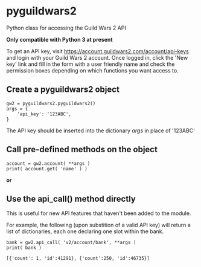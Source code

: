 # pyguildwars2

Python class for accessing the Guild Wars 2 API

**Only compatible with Python 3 at present**

To get an API key, visit https://account.guildwars2.com/account/api-keys
and login with your Guild Wars 2 account. Once logged in, click the
'New key' link and fill in the form with a user friendly name and check
the permission boxes depending on which functions you want access to.

Create a pyguildwars2 object
----------------------------

    gw2 = pyguildwars2.pyguildwars2()
    args = {
        'api_key': '123ABC',
    }

The API key should be inserted into the dictionary _args_ in place
of '123ABC'

Call pre-defined methods on the object
--------------------------------------

    account = gw2.account( **args )
    print( account.get( 'name' ) )

**or**

Use the api_call() method directly
----------------------------------

This is useful for new API features that haven't been added to the module.

For example, the following (upon substition of a valid API key) will return
a list of dictionaries, each one declaring one slot within the bank.

    bank = gw2.api_call( 'v2/account/bank', **args )
    print( bank )

    [{'count': 1, 'id':41291}, {'count':250, 'id':46735}]


